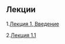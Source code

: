 ## Лекции

1.[Лекция 1, Введение](https://docs.google.com/presentation/d/1Wwv-Qv6uIvC6Av53wfeSynJggatR-Fv0thM0FKto9Ig/edit#slide=id.p4)<br />

2.[Лекция 1.1](https://slides.com/aijanmergesh/front-end-vs-back-end/live#/0/6)
